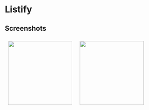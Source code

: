 # Listify

## Screenshots
[<img src="https://github.com/anettaj/ToDo-Flutter/assets/58222128/d683ce55-b669-4e93-8527-66d3b092b329" align="center"
width="200"
    hspace="10" vspace="10">](https://github.com/anettaj/Dice-rolling/assets/58222128/0fcd7782-b7d7-4efe-b135-f313832214ea)
[<img src="https://github.com/anettaj/ToDo-Flutter/assets/58222128/8b4c2104-e3a3-44c5-9ab1-4541eb221e6d" align="center"
width="200"
    hspace="10" vspace="10">](https://github.com/anettaj/Dice-rolling/assets/58222128/0fcd7782-b7d7-4efe-b135-f313832214ea)
    
